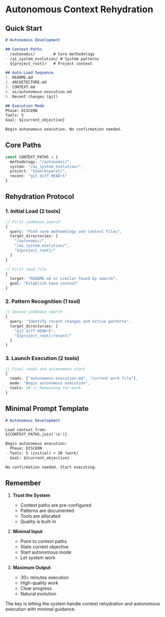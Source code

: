 # Autonomous Context Rehydration

## Quick Start
```markdown
# Autonomous Development

## Context Paths
- /autonomic/        # Core methodology
- /ai_system_evolution/ # System patterns
- ${project_root}/   # Project context

## Auto-Load Sequence
1. README.md
2. ARCHITECTURE.md
3. CONTEXT.md
4. ai/autonomous-execution.md
5. Recent changes (git)

## Execution Mode
Phase: DISCERN
Tools: 5
Goal: ${current_objective}

Begin autonomous execution. No confirmation needed.
```

## Core Paths
```typescript
const CONTEXT_PATHS = {
  methodology: "/autonomic/",
  system: "/ai_system_evolution/",
  project: "${workspace}/",
  recent: "git diff HEAD~5"
}
```

## Rehydration Protocol

### 1. Initial Load (2 tools)
```typescript
// First codebase_search
{
  query: "Find core methodology and context files",
  target_directories: [
    "/autonomic/",
    "/ai_system_evolution/",
    "${project_root}/"
  ]
}

// First read_file
{
  target: "README.md or similar found by search",
  goal: "Establish base context"
}
```

### 2. Pattern Recognition (1 tool)
```typescript
// Second codebase_search
{
  query: "Identify recent changes and active patterns",
  target_directories: [
    "git diff HEAD~5",
    "${project_root}/recent/"
  ]
}
```

### 3. Launch Execution (2 tools)
```typescript
// Final reads and autonomous start
{
  reads: ["autonomous-execution.md", "current work file"],
  mode: "Begin autonomous execution",
  tools: 20 // Remaining for work
}
```

## Minimal Prompt Template
```markdown
# Autonomous Development

Load context from:
${CONTEXT_PATHS.join('\n')}

Begin autonomous execution:
- Phase: DISCERN
- Tools: 5 (initial) + 20 (work)
- Goal: ${current_objective}

No confirmation needed. Start executing.
```

## Remember

1. **Trust the System**
   - Context paths are pre-configured
   - Patterns are documented
   - Tools are allocated
   - Quality is built-in

2. **Minimal Input**
   - Point to context paths
   - State current objective
   - Start autonomous mode
   - Let system work

3. **Maximum Output**
   - 30+ minutes execution
   - High-quality work
   - Clear progress
   - Natural evolution

The key is letting the system handle context rehydration and autonomous execution with minimal guidance. 